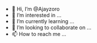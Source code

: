 - 👋 Hi, I’m @Ajayzoro
- 👀 I’m interested in ...
- 🌱 I’m currently learning ...
- 💞️ I’m looking to collaborate on ...
- 📫 How to reach me ...

<!---
Ajayzoro/Ajayzoro is a ✨ special ✨ repository because its `README.md` (this file) appears on your GitHub profile.
You can click the Preview link to take a look at your changes.
--->
